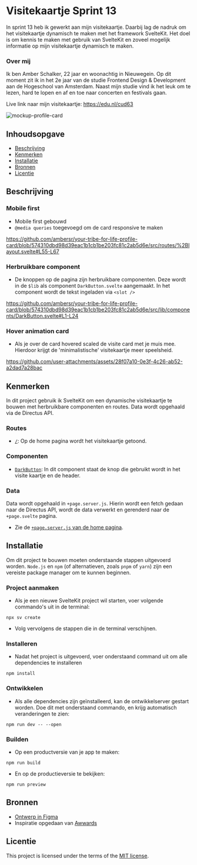 # Visitekaartje Sprint 13

In sprint 13 heb ik gewerkt aan mijn visitekaartje. Daarbij lag de nadruk om het visitekaartje dynamisch te maken met het framework SvelteKit. Het doel is om kennis te maken met gebruik van SvelteKit en zoveel mogelijk informatie op mijn visitekaartje dynamisch te maken.

### Over mij
Ik ben Amber Schalker, 22 jaar en woonachtig in Nieuwegein. Op dit moment zit ik in het 2e jaar van de studie Frontend Design & Development aan de Hogeschool van Amsterdam. Naast mijn studie vind ik het leuk om te lezen, hard te lopen en af en toe naar concerten en festivals gaan. 

Live link naar mijn visitekaartje: https://edu.nl/cud63

![mockup-profile-card](https://github.com/user-attachments/assets/c2ee9171-dad1-4c80-8792-46600aed25a8)

## Inhoudsopgave
  * [Beschrijving](#beschrijving)
  * [Kenmerken](#kenmerken)
  * [Installatie](#installatie)
  * [Bronnen](#bronnen)
  * [Licentie](#licentie)

## Beschrijving

### Mobile first
- Mobile first gebouwd
- `@media queries` toegevoegd om de card responsive te maken

https://github.com/ambersr/your-tribe-for-life-profile-card/blob/574310dbd98d39eac1b1cb1be203fc81c2ab5d6e/src/routes/%2Blayout.svelte#L55-L67

### Herbruikbare component
- De knoppen op de pagina zijn herbruikbare componenten. Deze wordt in de `$lib` als component `DarkButton.svelte` aangemaakt. In het component wordt de tekst ingeladen via `<slot />`

https://github.com/ambersr/your-tribe-for-life-profile-card/blob/574310dbd98d39eac1b1cb1be203fc81c2ab5d6e/src/lib/components/DarkButton.svelte#L1-L24

### Hover animation card
- Als je over de card hovered scaled de visite card met je muis mee. Hierdoor krijgt de 'minimalistische' visitekaartje meer speelsheid.

https://github.com/user-attachments/assets/28f07a10-0e3f-4c26-ab52-a2dad7a28bac


## Kenmerken
In dit project gebruik ik SvelteKit om een dynamische visitekaartje te bouwen met herbruikbare componenten en routes. Data wordt opgehaald via de Directus API. 

### Routes
- [`/`](https://github.com/ambersr/your-tribe-for-life-profile-card/blob/main/src/routes/%2Bpage.svelte): Op de home pagina wordt het visitekaartje getoond.

### Componenten 
- [`DarkButton`](https://github.com/ambersr/your-tribe-for-life-profile-card/blob/main/src/lib/components/DarkButton.svelte): In dit component staat de knop die gebruikt wordt in het visite kaartje en de header.

### Data
Data wordt opgehaald in `+page.server.js`. Hierin wordt een fetch gedaan naar de Directus API, wordt de data verwerkt en gerenderd naar de `+page.svelte` pagina. 
- Zie de [`+page.server.js` van de home pagina](https://github.com/ambersr/your-tribe-for-life-profile-card/blob/main/src/routes/%2Bpage.server.js). 

## Installatie
Om dit project te bouwen moeten onderstaande stappen uitgevoerd worden. `Node.js` en `npm` (of alternatieven, zoals `pnpm` of `yarn`) zijn een vereiste package manager om te kunnen beginnen.  

### Project aanmaken 
- Als je een nieuwe SvelteKit project wil starten, voer volgende commando's uit in de terminal:

```
npx sv create
```

- Volg vervolgens de stappen die in de terminal verschijnen.

### Installeren 
- Nadat het project is uitgevoerd, voer onderstaand command uit om alle dependencies te installeren

```
npm install
```

### Ontwikkelen
-  Als alle dependencies zijn geïnstalleerd, kan de ontwikkelserver gestart worden. Doe dit met onderstaand commando, en krijg automatisch veranderingen te zien:

```
npm run dev -- --open
```

### Builden 
- Op een productversie van je app te maken:

```
npm run build
```

- En op de productieversie te bekijken:

```
npm run preview
```

## Bronnen
- [Ontwerp in Figma](https://www.figma.com/design/CtPASxzpUzUxQg4aRkL1Zh/Webdesign-visitekaartje?node-id=83-49&t=M2TCJakN7QoOVNmP-1)
- Inspiratie opgedaan van [Awwards](https://www.awwwards.com/)

## Licentie
This project is licensed under the terms of the [MIT license](./LICENSE).
